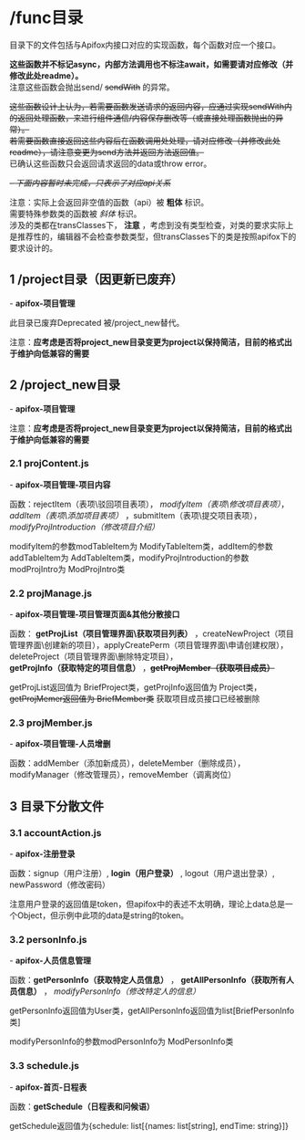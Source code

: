 # /func目录

目录下的文件包括与Apifox内接口对应的实现函数，每个函数对应一个接口。

**这些函数并不标记async，内部方法调用也不标注await，如需要请对应修改（并修改此处readme）。**  
注意这些函数会抛出send/ ~~sendWith~~ 的异常。

~~这些函数设计上认为，若需要函数发送请求的返回内容，应通过实现sendWith内的返回处理函数，来进行组件通信/内容保存删改等（或直接处理函数抛出的异常）。  
若需要函数直接返回这些内容后在函数调用处处理，请对应修改（并修改此处readme），请注意变更为send方法并返回方法返回值。~~  
已确认这些函数只会返回请求返回的data或throw error。

 ~~\- *下面内容暂时未完成，只表示了对应api关系*~~

注意：实际上会返回非空值的函数（api）被 **粗体** 标识。  
需要特殊参数类的函数被 *斜体* 标识。  
涉及的类都在transClasses下， **注意** ，考虑到没有类型检查，对类的要求实际上是推荐性的，编辑器不会检查参数类型，但transClasses下的类是按照apifox下的要求设计的。

## 1 /project目录（因更新已废弃）

 \- **apifox-项目管理**

此目录已废弃Deprecated
被/project_new替代。

注意：**应考虑是否将project_new目录变更为project以保持简洁，目前的格式出于维护向低兼容的需要**

## 2 /project_new目录

 \- **apifox-项目管理**

注意：**应考虑是否将project_new目录变更为project以保持简洁，目前的格式出于维护向低兼容的需要**

### 2.1 projContent.js

 \- **apifox-项目管理-项目内容**

函数：rejectItem（表项\驳回项目表项）， *modifyItem（表项\修改项目表项）*， *addItem（表项\添加项目表项）* ，submitItem（表项\提交项目表项）， *modifyProjIntroduction（修改项目介绍）*

modifyItem的参数modTableItem为 ModifyTableItem类，addItem的参数addTableItem为 AddTableItem类，modifyProjIntroduction的参数modProjIntro为 ModProjIntro类

### 2.2 projManage.js

 \- **apifox-项目管理-项目管理页面&其他分散接口**

函数： **getProjList（项目管理界面\获取项目列表）** ，createNewProject（项目管理界面\创建新的项目），applyCreatePerm（项目管理界面\申请创建权限），deleteProject（项目管理界面\删除特定项目），  
 **getProjInfo（获取特定的项目信息）** ，~~**getProjMember（获取项目成员）**~~

getProjList返回值为 BriefProject类，getProjInfo返回值为 Project类， ~~getProjMemer返回值为 BriefMember类~~
获取项目成员接口已经被删除

### 2.3 projMember.js

 \- **apifox-项目管理-人员增删**

函数：addMember（添加新成员），deleteMember（删除成员），modifyManager（修改管理员），removeMember（调离岗位）

## 3 目录下分散文件

### 3.1 accountAction.js

 \- **apifox-注册登录**

函数：signup（用户注册）,  **login（用户登录）** , logout（用户退出登录）, newPassword（修改密码）

注意用户登录的返回值是token，但apifox中的表述不太明确，理论上data总是一个Object，但示例中此项的data是string的token。

### 3.2 personInfo.js

 \- **apifox-人员信息管理**

函数：**getPersonInfo（获取特定人员信息）** ， **getAllPersonInfo（获取所有人员信息）** ， *modifyPersonInfo（修改特定人的信息）*

getPersonInfo返回值为User类，getAllPersonInfo返回值为list\[BriefPersonInfo类\]

modifyPersonInfo的参数modPersonInfo为 ModPersonInfo类

### 3.3 schedule.js

 \- **apifox-首页-日程表**

函数：**getSchedule（日程表和问候语）**

getSchedule返回值为\{schedule: list[\{names: list\[string\], endTime: string\}]\}
